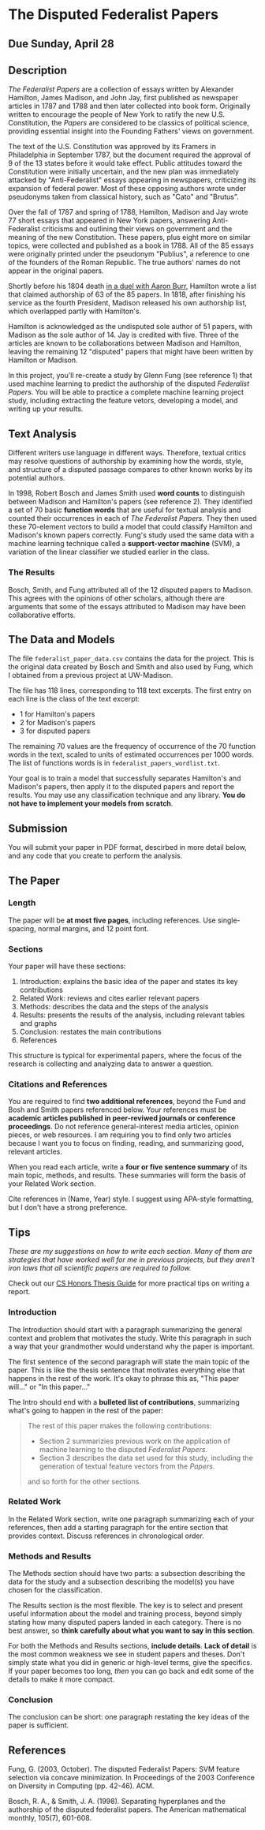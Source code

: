 # The Disputed Federalist Papers

## Due Sunday, April 28

## Description

*The Federalist Papers* are a collection of essays written by Alexander Hamilton, James Madison, and John Jay, first published as newspaper articles in 1787 and 1788 and then later collected into book form. Originally written to encourage the people of New York to ratify the new U.S. Constitution, the *Papers* are considered to be classics of political science, providing essential insight into the Founding Fathers' views on government.

The text of the U.S. Constitution was approved by its Framers in Philadelphia in September 1787, but the document required the approval of 9 of the 13 states before it would take effect. Public attitudes toward the Constitution were initially uncertain, and the new plan was immediately attacked by "Anti-Federalist" essays appearing in newspapers, criticizing its expansion of federal power. Most of these opposing authors wrote under pseudonyms taken from classical history, such as "Cato" and "Brutus".

Over the fall of 1787 and spring of 1788, Hamilton, Madison and Jay wrote 77 short essays that appeared in New York papers, answering Anti-Federalist criticisms and outlining their views on government and the meaning of the new Constitution. These papers, plus eight more on similar topics, were collected and published as a book in 1788. All of the 85 essays were originally printed under the pseudonym "Publius", a reference to one of the founders of the Roman Republic. The true authors' names do not appear in the original papers.

Shortly before his 1804 death [in a duel with Aaron Burr](https://www.youtube.com/watch?v=0Gkqzxss8Ss), Hamilton wrote a list that claimed authorship of 63 of the 85 papers. In 1818, after finishing his service as the fourth President, Madison released his own authorship list, which overlapped partly with Hamilton's.

Hamilton is acknowledged as the undisputed sole author of 51 papers, with Madison as the sole author of 14. Jay is credited with five. Three of the articles are known to be collaborations between Madison and Hamilton, leaving the remaining 12 "disputed" papers that might have been written by Hamilton or Madison.

In this project, you'll re-create a study by Glenn Fung (see reference 1) that used machine learning to predict the authorship of the disputed *Federalist Papers*. You will be able to practice a complete machine learning project study, including extracting the feature vetors, developing a model, and writing up your results.

## Text Analysis

Different writers use language in different ways. Therefore, textual critics may resolve questions of authorship by examining how the words, style, and structure of a disputed passage compares to other known works by its potential authors.

In 1998, Robert Bosch and James Smith used **word counts** to distinguish between Madison and Hamilton's papers (see reference 2). They identified a set of 70 basic **function words** that are useful for textual analysis and counted their occurrences in each of *The Federalist Papers*. They then used these 70-element vectors to build a model that could classify Hamilton and Madison's known papers correctly. Fung's study used the same data with a machine learning technique called a **support-vector machine** (SVM), a variation of the linear classifier we studied earlier in the class.

### The Results

Bosch, Smith, and Fung attributed all of the 12 disputed papers to Madison. This agrees with the opinions of other scholars, although there are arguments that some of the essays attributed to Madison may have been collaborative efforts.

## The Data and Models

The file `federalist_paper_data.csv` contains the data for the project. This is the original data created by Bosch and Smith and also used by Fung, which I obtained from a previous project at UW-Madison.

The file has 118 lines, corresponding to 118 text excerpts. The first entry on each line is the class of the text excerpt:

- 1 for Hamilton's papers
- 2 for Madison's papers
- 3 for disputed papers

The remaining 70 values are the frequency of occurrence of the 70 function words in the text, scaled to units of estimated occurrences per 1000 words. The list of functions words is in `federalist_papers_wordlist.txt`.

Your goal is to train a model that successfully separates Hamilton's and Madison's papers, then apply it to the disputed papers and report the results. You may use any classification technique and any library. **You do not have to implement your models from scratch**.

## Submission

You will submit your paper in PDF format, descirbed in more detail below, and any code that you create to perform the analysis.

## The Paper

### Length

The paper will be **at most five pages**, including references. Use single-spacing, normal margins, and 12 point font.

### Sections

Your paper will have these sections:

1. Introduction: explains the basic idea of the paper and states its key contributions
2. Related Work: reviews and cites earlier relevant papers
3. Methods: describes the data and the steps of the analysis
4. Results: presents the results of the analysis, including relevant tables and graphs
5. Conclusion: restates the main contributions
6. References

This structure is typical for experimental papers, where the focus of the research is collecting and analyzing data to answer a question.

### Citations and References

You are required to find **two additional references**, beyond the Fund and Bosh and Smith papers referenced below. Your references must be **academic articles published in peer-reviwed journals or conference proceedings**. Do not reference general-interest media articles, opinion pieces, or web resources. I am requiring you to find only two articles because I want you to focus on finding, reading, and summarizing good, relevant articles.

When you read each article, write a **four or five sentence summary** of its main topic, methods, and results. These summaries will form the basis of your Related Work section.

Cite references in (Name, Year) style. I suggest using APA-style formatting, but I don't have a strong preference.

## Tips

*These are my suggestions on how to write each section. Many of them are strategies that have worked well for me in previous projects, but they aren't iron laws that all scientific papers are required to follow.*

Check out our [CS Honors Thesis Guide](https://github.com/dansmyers/HonorsThesisGuide) for more practical tips on writing a report.

### Introduction

The Introduction should start with a paragraph summarizing the general context and problem that motivates the study. Write this paragraph in such a way that your grandmother would understand why the paper is important.

The first sentence of the second paragraph will state the main topic of the paper. This is like the thesis sentence that motivates everything else that happens in the rest of the work. It's okay to phrase this as, "This paper will..." or "In this paper..."

The Intro should end with a **bulleted list of contributions**, summarizing what's going to happen in the rest of the paper:

> The rest of this paper makes the following contributions:
>
> - Section 2 summarizies previous work on the application of machine learning to the disputed *Federalist Papers*.
> - Section 3 describes the data set used for this study, including the generation of textual feature vectors from the *Papers*.
>
> and so forth for the other sections.

### Related Work

In the Related Work section, write one paragraph summarizing each of your references, then add a starting paragraph for the entire section that provides context. Discuss references in chronological order.

### Methods and Results

The Methods section should have two parts: a subsection describing the data for the study and a subsection describing the model(s) you have chosen for the classification.

The Results section is the most flexible. The key is to select and present useful information about the model and training process, beyond simply stating how many disputed papers landed in each category. There is no best answer, so **think carefully about what you want to say in this section**.

For both the Methods and Results sections, **include details**. **Lack of detail** is the most common weakness we see in student papers and theses. Don't simply state what you did in generic or high-level terms, give the specifics. If your paper becomes too long, *then* you can go back and edit some of the details to make it more compact.

### Conclusion

The conclusion can be short: one paragraph restating the key ideas of the paper is sufficient.

## References

Fung, G. (2003, October). The disputed Federalist Papers: SVM feature selection via concave minimization. In Proceedings of the 2003 Conference on Diversity in Computing (pp. 42-46). ACM.

Bosch, R. A., & Smith, J. A. (1998). Separating hyperplanes and the authorship of the disputed federalist papers. The American mathematical monthly, 105(7), 601-608.
